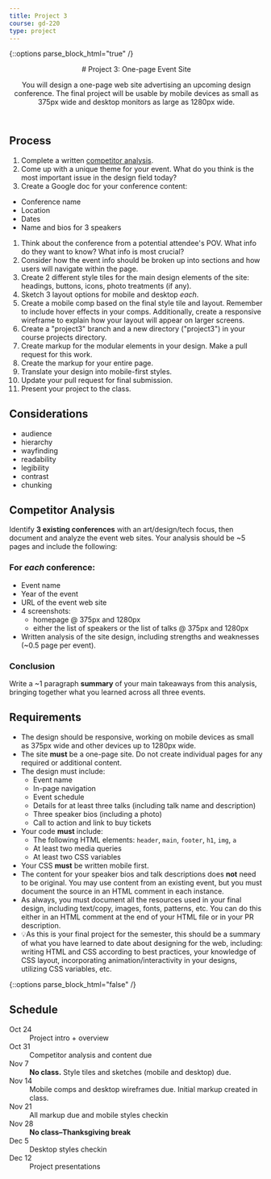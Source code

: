 ```yaml
---
title: Project 3
course: gd-220
type: project
---
```


{::options parse_block_html="true" /}

<header>
# Project 3: One-page Event Site

You will design a one-page web site advertising an upcoming design conference. The final project will be usable by mobile devices as small as 375px wide and desktop monitors as large as 1280px wide.
</header>

<section>

## Process
1. Complete a written [competitor analysis](#competitor-analysis).
1. Come up with a unique theme for your event. What do you think is the most important issue in the design field today?
1. Create a Google doc for your conference content:
  - Conference name
  - Location
  - Dates
  - Name and bios for 3 speakers
1. Think about the conference from a potential attendee's POV. What info do they want to know? What info is most crucial?
1. Consider how the event info should be broken up into sections and how users will navigate within the page.
1. Create 2 different style tiles for the main design elements of the site: headings, buttons, icons, photo treatments (if any).
1. Sketch 3 layout options for mobile and desktop _each_.
1. Create a mobile comp based on the final style tile and layout. Remember to include hover effects in your comps. Additionally, create a responsive wireframe to explain how your layout will appear on larger screens.
1. Create a "project3" branch and a new directory ("project3") in your course projects directory.
1. Create markup for the modular elements in your design. Make a pull request for this work.
1. Create the markup for your entire page.
1. Translate your design into mobile-first styles.
1. Update your pull request for final submission.
1. Present your project to the class.

## Considerations
- audience
- hierarchy
- wayfinding
- readability
- legibility
- contrast
- chunking

## Competitor Analysis
Identify **3 existing conferences** with an art/design/tech focus, then document and analyze the event web sites. Your analysis should be ~5 pages and include the following:

### For _each_ conference:
  - Event name
  - Year of the event
  - URL of the event web site
  - 4 screenshots:
    - homepage @ 375px and 1280px
    - either the list of speakers or the list of talks @ 375px and 1280px
  - Written analysis of the site design, including strengths and weaknesses (~0.5 page per event).


### Conclusion
Write a ~1 paragraph **summary** of your main takeaways from this analysis, bringing together what you learned across all three events.

## Requirements
- The design should be responsive, working on mobile devices as small as 375px wide and other devices up to 1280px wide.
- The site **must** be a one-page site. Do not create individual pages for any required or additional content.
- The design must include:
  - Event name
  - In-page navigation
  - Event schedule
  - Details for at least three talks (including talk name and description)
  - Three speaker bios (including a photo)
  - Call to action and link to buy tickets
- Your code **must** include:
  - The following HTML elements: `header`, `main`, `footer`, `h1`, `img`, `a`
  - At least two media queries
  - At least two CSS variables
- Your CSS **must** be written mobile first.
- The content for your speaker bios and talk descriptions does **not** need to be original. You may use content from an existing event, but you must document the source in an HTML comment in each instance.
- As always, you must document all the resources used in your final design, including text/copy, images, fonts, patterns, etc. You can do this either in an HTML comment at the end of your HTML file or in your PR description.
- 💡As this is your final project for the semester, this should be a summary of what you have learned to date about designing for the web, including: writing HTML and CSS according to best practices, your knowledge of CSS layout, incorporating animation/interactivity in your designs, utilizing CSS variables, etc.


</section>

{::options parse_block_html="false" /}

<aside>

<h2>Schedule</h2>

<dl>
  <dt>Oct 24</dt>
  <dd>Project intro + overview</dd>
  <dt>Oct 31</dt>
  <dd>Competitor analysis and content due</dd>
  <dt>Nov 7</dt>
  <dd><strong>No class.</strong> Style tiles and sketches (mobile and desktop) due.</dd>
  <dt>Nov 14</dt>
  <dd>Mobile comps and desktop wireframes due. Initial markup created in class.</dd>
  <dt>Nov 21</dt>
  <dd>All markup due and mobile styles checkin</dd>
  <dt>Nov 28</dt>
  <dd><strong>No class&ndash;Thanksgiving break</strong></dd>
  <dt>Dec 5</dt>
  <dd>Desktop styles checkin</dd>
  <dt>Dec 12</dt>
  <dd>Project presentations</dd>
</dl>

</aside>
